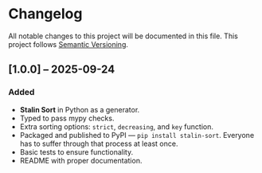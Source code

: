 # Changelog

All notable changes to this project will be documented in this file.
This project follows [Semantic Versioning](https://semver.org).

## [1.0.0] – 2025-09-24

### Added

- **Stalin Sort** in Python as a generator.
- Typed to pass mypy checks.
- Extra sorting options: `strict`, `decreasing`, and `key` function.
- Packaged and published to PyPI — `pip install stalin-sort`. Everyone has to suffer through that process at least once.
- Basic tests to ensure functionality.
- README with proper documentation.
